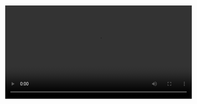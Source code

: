 <video src="https://github.com/AntoineJamann/Animations/blob/main/Wave_propagation.mp4?raw=true" 
       controls 
       width="600">
  Your browser does not support the video tag.
</video>
